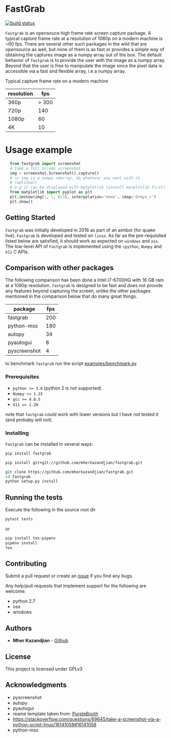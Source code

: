 # FastGrab

[![build status](https://travis-ci.org/mherkazandjian/fastgrab.svg?branch=master)](https://github.com/mherkazandjian/fastgrab/tree/master)

``Fastgrab`` is an opensouce high frame rate screen capture package. A typical
capture frame rate at a resolution of 1080p on a modern machine is ~60 fps.
There are several other such packages in the wild that are opensource as well, 
but none of them is as fast or provides a simple way of obtaining the captures
image as a numpy array out of the box. The default behavior of ``fastgrab`` is
to provide the user with the image as a numpy array. Beyond that the user is
free to manipulate the image since the pixel data is accessible via a fast and
flexible array, i.e a numpy array.

Typical capture frame rate on a modern machine

resolution    | fps
------------- | -----
360p          | > 300
720p          | 140
1080p         | 60
4K            | 10

# Usage example

````python
  from fastgrab import screenshot
  # take a full screen screenshot
  img = screenshot.Screenshot().capture()
  # >> img is a numpy ndarray, do whatever you want with it
  # (optional)
  # e.g it can be displayed with matplotlib (install matplotlib first)
  from matplotlib import pyplot as plt
  plt.imshow(img[:, :, 0:3], interpolation='none', cmap='Greys_r')
  plt.show()
````
## Getting Started

``Fastgrab`` was initially developed in 2016 as part of an aimbot (for quake
live). ``Fastgrab`` is developed and tested on ``linux``. As far as the 
pre-requisited listed below are satisfied, it should work as expected on
``windows`` and ``osx``. The low-level API of ``Fastgrab`` is implemented
using the ``cpython``, ``Numpy`` and ``X11`` C APIs.

## Comparison with other packages

The following comparison has been done a Intel i7-6700HQ with 16 GB ram  at a
1080p resolution. ``fastgrab`` is designed to be fast and
does not provide any features beyond capturing the screen, unlike the other
packages mentioned in  the comparison below that do many great things. 

package       | fps
------------- | -----
fastgrab      | 200
python-mss    | 180
autopy        | 34
pyautogui     | 8
pyscreenshot  | 4

to benchmark ``fastgrab`` run the script [examples/benchmark.py](https://github.com/mherkazandjian/fastgrab/blob/master/examples/benchmark.py)

### Prerequisites

 - ``python >= 3.6`` (python 2 is not supported)
 - ``Numpy >= 1.15``
 - ``gcc >= 4.8.5``
 - ``X11 => 1.20``

note that ``fastgrab`` could work with lower versions but I have not tested it
(and probaby will not). 

### Installing

``Fastgrab`` can be installed in several ways:

```bash
pip install fastgrab
```

```bash
pip install git+git://github.com/mherkazandjian/fastgrab.git
```

```bash
git clone https://github.com/mherkazandjian/fastgrab.git
cd fastgrab
python setup.py install
```

## Running the tests

Execute the following in the source root dir

````bash
pytest tests
````

or

````bash
pip install tox-pipenv
pipenv install
tox
````

## Contributing

Submit a pull request or create an [issue](https://github.com/mherkazandjian/fastgrab/issues/new)
if you find any bugs.

Any help/pull requests that implement support for the following are welcome:

   - python 2.7
   - osx
   - windows

## Authors

* **Mher Kazandjian** - [Github](https://github.com/mherkazandjian)

## License

This project is licensed under GPLv3

## Acknowledgments

* pyscreenshot
* autopy
* pyautogui
* reame template taken from: [PurpleBooth](https://gist.github.com/PurpleBooth/109311bb0361f32d87a2)
* https://stackoverflow.com/questions/69645/take-a-screenshot-via-a-python-script-linux/16141058#16141058
* python-mss
